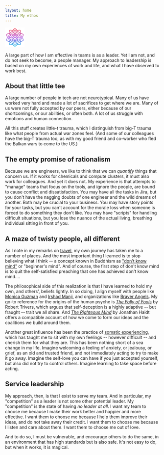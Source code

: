 ```yaml
---
layout: home
title: My ethos
---
```


<img src="icon.png" width="64px">

A large part of how I am effective in teams is as a leader. Yet I am not, and do not seek to become, a people manager. My approach to leadership is based on my own experiences of work and life, and what I have observed to work best.

## About that little tee

A large number of people in tech are not neurotypical. Many of us have worked very hard and made a lot of sacrifices to get where we are. Many of us were not fully accepted by our peers, either because of our shortcomings, or our abilities, or often both. A lot of us struggle with emotions and human connection.

All this stuff creates little-t trauma, which I distinguish from big-T trauma like what people from actual war zones feel. (And some of our colleagues have the big-T trauma too, as with my good friend and co-worker who fled the Balkan wars to come to the US.)

## The empty promise of rationalism

Because we are engineers, we like to think that we can _quantify_ things that concern us. If it works for chemicals and compute clusters, it must also work for colleagues. And yet it does not. My experience is that attempts to "manage" teams that focus on the tools, and ignore the people, are bound to cause conflict and dissatisfaction. You may have all the tasks in Jira, but you don't have the nagging doubts of one engineer and the wild dreams of another. Both may be crucial to your business. You may have story points for your tasks, but you can't account for the morale loss when someone is forced to do something they don't like. You may have "scripts" for handling difficult situations, but you lose the nuance of the actual living, breathing individual sitting in front of you.

## A maze of twisty people, all different

As I note in my remarks on <a href="/portfolio/personal/travel/">travel</a>, my own journey has taken me to a number of places. And the most important thing I learned is to stop believing what I think -- a concept known in Buddhism as <a href="https://jackkornfield.com/practice-dont-know-mind/">"don't know mind"</a> or "beginner's mind". And of course, the first step of don't know mind is to quit the self-satisfied preaching that one has achieved don't know mind....

The philosophical side of this realization is that I have learned to hold my own, and others', beliefs lightly. In so doing, I align myself with people like <a href="https://www.moniguzman.com/">Monica Guzman</a> and <a href="https://irshadmanji.com/">Irshad Manji</a>, and organizations like <a href="https://braverangels.org/">Braver Angels</a>. My go-to reference for the origins of the human psyche is <a href="https://en.wikipedia.org/wiki/The_Folly_of_Fools">_The Folly of Fools_</a> by Robert Trivers, which argues that self-deception is a highly adaptive -- but fraught -- trait we all share. And <a href="https://en.wikipedia.org/wiki/The_Righteous_Mind">_The Righteous Mind_</a> by Jonathan Haidt offers a compatible account of how we come to form our ideas and the coalitions we build around them.

Another great influence has been the practice of <a href="https://en.wikipedia.org/wiki/Somatic_experiencing">somatic experiencing</a>, which has taught me to sit with my own feelings -- however difficult -- and cherish them for what they are. This has been nothing short of a sea change in my life. Imagine welcoming a feeling of anxiety, or jealousy, or grief, as an old and trusted friend, and not immediately acting to try to make it go away. Imagine the self-love you can have if you just accepted yourself, but also did not try to control others. Imagine learning to take space before acting.

## Service leadership

My approach, then, is that I exist to serve my team. And in particular, my "competition" as a leader is not some other potential leader.  My "competition" is the state of having _no leader at all_. I want my team to choose me because I make their work better and happier and more effective. I want them to choose me because I help them improve their ideas, and do not take away their credit. I want them to choose me because I listen and care about them. I want them to choose me out of love.

And to do so, I must be vulnerable, and encourage others to do the same, in an environment that has high standards but is also safe. It's not easy to do, but when it works, it is magical.

